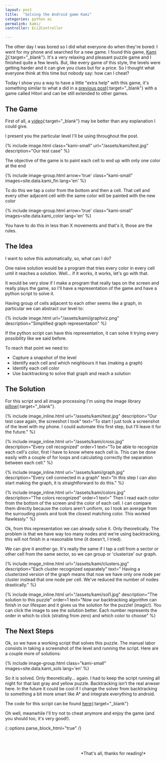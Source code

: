 ```yaml
---
layout: post
title:  "Solving the Android game Kami"
categories: python ai
permalink: kami/
controller: Eci2Controller

---
```


<!-- /_sass/minima/_layout -->


<!-- historia -->
The other day I was bored so I did what everyone do when they're bored: I went for my phone and searched for a new game.
I found this game, [Kami 2](https://play.google.com/store/apps/details?id=com.stateofplaygames.kami2){:target="_blank"}. It's a very relaxing and pleasant puzzle game and I finished quite a few levels. But, like every game of this style, the levels were getting harder and it can give you clues but for a price. So I thought what everyone think at this time but nobody say: how can I cheat?

Today I show you a way to have a little "extra help" with this game, it's something similar to what a did in a [previous post](http://127.0.0.1:4000/ai/){:target="_blank"} with a game called Hitori and can be still extended to other games.

## The Game
<!-- explicacion del juego -->

First of all, a [video](https://www.youtube.com/watch?v=yiK8EqCvtkI){:target="_blank"} may be better than any explanation I could give.

I present you the particular level I'll be using throughout the post.

{% include image.html class="kami-small" url="/assets/kami/test.jpg" description="Our test case" %}

The objective of the game is to paint each cell to end up with only one color at the end

{% include image-group.html arrow='true' class="kami-small" images=site.data.kami_fin lang='en' %}

To do this we tap a color from the bottom and then a cell. That cell and every other adjacent cell with the same color will be painted with the new color

{% include image-group.html arrow='true' class="kami-small" images=site.data.kami_color lang='en' %}

You have to do this in less than X movements and that's it, those are the rules.

<!-- explicacion de la solucion focusing en el porque -->
## The Idea

I want to solve this automatically, so, what can I do?

One naive solution would be a program that tries every color in every cell until it reaches a solution. Well... if it works, it works, let's go with that.

It would be very slow if I make a program that really taps on the screen and really plays the game, so I'll have a representation of the game and have a python script to solve it.

Having group of cells adjacent to each other seems like a graph, in particular we can abstract our level to:

{% include image.html url="/assets/kami/graphviz.png" description="Simplified graph representation" %}

If the python script can have this representation, it can solve it trying every possibility like we said before.

To reach that point we need to:

* Capture a snapshot of the level
* Identify each cell and which neighbours it has (making a graph)
* Identify each cell color
* Use backtracking to solve that graph and reach a solution

## The Solution
<!-- paso a paso con dibujitos y codigo -->

For this script and all image processing I'm using the image library [pillow](https://python-pillow.org/){:target="_blank"}.

{% include image_inline.html  url="/assets/kami/test.jpg" description="Our test case again, the screeshot I took"
text="To start I just took a screenshot of the level with my phone. I could automate this first step, but I'll leave it for the future." %}


{% include image_inline.html url="/assets/kami/cross.jpg" description="Every cell recognized" order=1
text="To be able to recognize each cell's color, first I have to know where each cell is. This can be done easily with a couple of for loops and calculating correctly the separation between each cell." %}

{% include image_inline.html url="/assets/kami/graph.jpg" description="Every cell connected in a graph"
text="In this step I can also start making the graph, it is straightforward to do this." %}

{% include image_inline.html url="/assets/kami/colors.jpg" description="The colors recognized" order=1
text="
Then I read each color from the bottom of the screen and the color of each cell. I can compare them directly because the colors aren't uniform, so I took an average from the surrouding pixels and took the closest matching color. This worked flawlessly." %}

Ok, from this representation we can already solve it. Only theoretically. The problem is that we have way too many nodes and we're using backtracking, this will not finish in a reasonable time (it doesn't, I tried).

We can give it another go. It's really the same if I tap a cell from a sector or other cell from the same sector, so we can group or 'clusterize' our graph.

{% include image_inline.html url="/assets/kami/clusters.jpg" description="Each cluster recognized separately"
text=" Having a clusterized version of the graph means that now we have only one node per cluster instead that one node per cell. We've reduced the number of nodes drastically." %}

{% include image_inline.html url="/assets/kami/sol1.jpg" description="The solution to this puzzle" order=1
text="Now our backtracking algorithm can finish in our lifespan and it gives us the solution for the puzzle! (magic!). You can click the image
to see the solution better. Each number represents the order in which to click (strating from zero) and which color to choose" %}


## The Next Steps

Ok, so we have a working script that solves this puzzle. The manual labor consists in taking a screenshot of the level and running the script. Here are a couple more of solutions:

{% include image-group.html  class="kami-small" images=site.data.kami_sols lang='en' %}

So it is solved. Only theoretically... again. I had to keep the script running all night for that last gray and yellow puzzle. Backtracking isn't the real anwser here. In the future it could be cool if I change the solver from backtracking to something a bit more smart like A* and integrate everything to android.

The code for this script can be found [here](https://github.com/nicovaras/ia_experiments/tree/master/kami){:target="_blank"}

Oh well, meanwhile I'll try not to cheat anymore and enjoy the game (and you should too, it's very good!).



<!-- fin historia -->

{::options parse_block_html="true" /}
<div style="float:right;padding: 50px; padding-bottom: 70px;">
*That's all, thanks for reading!*
</div>

